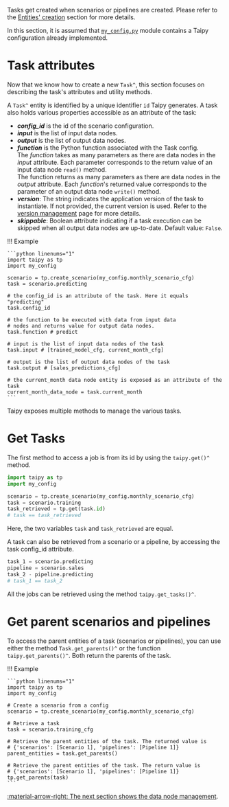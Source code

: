 Tasks get created when scenarios or pipelines are created. Please refer to the
[Entities' creation](scenario-creation.md) section for more details.

In this section, it is assumed that <a href="./code_example/my_config.py" download>`my_config.py`</a>
module contains a Taipy configuration already implemented.

# Task attributes
Now that we know how to create a new `Task^`, this section focuses on describing the task's attributes and
utility methods.

A `Task^` entity is identified by a unique identifier `id` Taipy generates.
A task also holds various properties accessible as an attribute of the task:

- _**config_id**_ is the id of the scenario configuration.
- _**input**_ is the list of input data nodes.
- _**output**_ is the list of output data nodes.
- _**function**_ is the Python function associated with the Task config.<br/>
  The _function_ takes as many parameters as there are data nodes in the _input_ attribute. Each parameter corresponds
  to the return value of an input data node `read()` method.<br/>
  The function returns as many parameters as there are data nodes in the _output_ attribute. Each
  _function_'s returned value corresponds to the parameter of an output data node `write()` method.
- _**version**_: The string indicates the application version of the task to instantiate.
  If not provided, the current version is used. Refer to the [version management](../versioning/index.md)
  page for more details.
- _**skippable**_: Boolean attribute indicating if a task execution can be skipped when all output
  data nodes are up-to-date. Default value: `False`.

!!! Example

    ```python linenums="1"
    import taipy as tp
    import my_config

    scenario = tp.create_scenario(my_config.monthly_scenario_cfg)
    task = scenario.predicting

    # the config_id is an attribute of the task. Here it equals "predicting"
    task.config_id

    # the function to be executed with data from input data
    # nodes and returns value for output data nodes.
    task.function # predict

    # input is the list of input data nodes of the task
    task.input # [trained_model_cfg, current_month_cfg]

    # output is the list of output data nodes of the task
    task.output # [sales_predictions_cfg]

    # the current_month data node entity is exposed as an attribute of the task
    current_month_data_node = task.current_month
    ```

Taipy exposes multiple methods to manage the various tasks.

# Get Tasks

The first method to access a job is from its id by using the `taipy.get()^` method.

```python linenums="1"
import taipy as tp
import my_config

scenario = tp.create_scenario(my_config.monthly_scenario_cfg)
task = scenario.training
task_retrieved = tp.get(task.id)
# task == task_retrieved
```

Here, the two variables `task` and `task_retrieved` are equal.

A task can also be retrieved from a scenario or a pipeline, by accessing the task config_id attribute.

```python linenums="1"
task_1 = scenario.predicting
pipeline = scenario.sales
task_2 - pipeline.predicting
# task_1 == task_2
```

All the jobs can be retrieved using the method `taipy.get_tasks()^`.

# Get parent scenarios and pipelines

To access the parent entities of a task (scenarios or pipelines), you can
use either the method `Task.get_parents()^` or the function
`taipy.get_parents()^`. Both return the parents of the task.

!!! Example

    ```python linenums="1"
    import taipy as tp
    import my_config

    # Create a scenario from a config
    scenario = tp.create_scenario(my_config.monthly_scenario_cfg)

    # Retrieve a task
    task = scenario.training_cfg

    # Retrieve the parent entities of the task. The returned value is
    # {'scenarios': [Scenario 1], 'pipelines': [Pipeline 1]}
    parent_entities = task.get_parents()

    # Retrieve the parent entities of the task. The return value is
    # {'scenarios': [Scenario 1], 'pipelines': [Pipeline 1]}
    tp.get_parents(task)
    ```

[:material-arrow-right: The next section shows the data node management](data-node-mgt.md).
